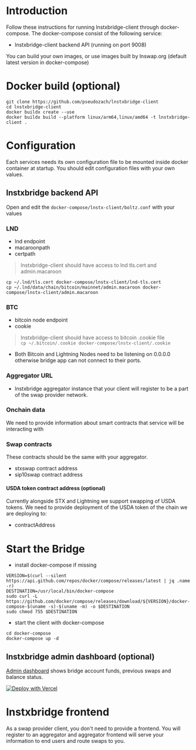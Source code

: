 # Introduction
Follow these instructions for running lnstxbridge-client through docker-compose. 
The docker-compose consist of the following service:
- lnstxbridge-client backend API (running on port 9008)

You can build your own images, or use images built by lnswap.org (default latest version in docker-compose)

# Docker build (optional)
```
git clone https://github.com/pseudozach/lnstxbridge-client
cd lnstxbridge-client
docker buildx create --use
docker buildx build --platform linux/arm64,linux/amd64 -t lnstxbridge-client .
```
# Configuration

Each services needs its own configuration file to be mounted inside docker container at startup. 
You should edit configuration files with your own values.

## lnstxbridge backend API 
Open and edit the `docker-compose/lnstx-client/boltz.conf` with your values
### LND
- lnd endpoint
- macaroonpath 
- certpath
> lnstxbridge-client should have access to lnd tls.cert and admin.macaroon
```
cp ~/.lnd/tls.cert docker-compose/lnstx-client/lnd-tls.cert
cp ~/.lnd/data/chain/bitcoin/mainnet/admin.macaroon docker-compose/lnstx-client/admin.macaroon  
```
### BTC
- bitcoin node endpoint
- cookie
> lnstxbridge-client should have access to bitcoin .cookie file  
`cp ~/.bitcoin/.cookie docker-compose/lnstx-client/.cookie`  
* Both Bitcoin and Lightning Nodes need to be listening on 0.0.0.0 otherwise bridge app can not connect to their ports.
### Aggregator URL
- lnstxbridge aggregator instance that your client will register to be a part of the swap provider network.
### Onchain data
We need to provide information about smart contracts that service will be interacting with
### Swap contracts
These contracts should be the same with your aggregator.
- stxswap contract address
- sip10swap contract address
#### USDA token contract address (optional)
Currently alongside STX and Lightning we support swapping of USDA tokens. We need to provide deployment of the USDA token of the chain we are deploying to:
- contractAddress

# Start the Bridge 
* install docker-compose if missing
```
VERSION=$(curl --silent https://api.github.com/repos/docker/compose/releases/latest | jq .name -r)
DESTINATION=/usr/local/bin/docker-compose
sudo curl -L https://github.com/docker/compose/releases/download/${VERSION}/docker-compose-$(uname -s)-$(uname -m) -o $DESTINATION
sudo chmod 755 $DESTINATION
```  
* start the client with docker-compose  
```
cd docker-compose
docker-compose up -d
```  

## lnstxbridge admin dashboard (optional)
[Admin dashboard](https://github.com/pseudozach/lnstxbridge-dashboard) shows bridge account funds, previous swaps and balance status.
 
[![Deploy with Vercel](https://vercel.com/button)](https://vercel.com/new/clone?repository-url=https%3A%2F%2Fgithub.com%2Fpseudozach%2Flnstxbridge-dashboard\&env=NEXT\_PUBLIC\_BACKEND\_URL\&envDescription=URL%20of%20LN-STX%20Bridge%20Backend)

# lnstxbridge frontend
As a swap provider client, you don't need to provide a frontend. You will register to an aggregator and aggregator frontend will serve your information to end users and route swaps to you.